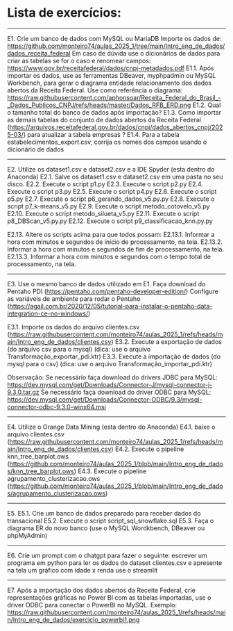 # Lista de exercícios:

---
E1. 
Crie um banco de dados com MySQL ou MariaDB
Importe os dados de: https://github.com/monteiro74/aulas_2025_1/tree/main/Intro_eng_de_dados/dados_receita_federal
Em caso de dúvida use o dicionários de dados para criar as tabelas se for o caso e renomear campos: https://www.gov.br/receitafederal/dados/cnpj-metadados.pdf
E1.1. Após importar os dados, use as ferramentas DBeaver, myphpadmin ou MySQL Workbench, para gerar o diagrama entidade relacionamento dos dados abertos da Receita Federal.
Use como referência o diagrama: https://raw.githubusercontent.com/aphonsoar/Receita_Federal_do_Brasil_-_Dados_Publicos_CNPJ/refs/heads/master/Dados_RFB_ERD.png
E1.2. Qual o tamanho total do banco de dados após importação?
E1.3. Como importar as demais tabelas do conjunto de dados abertos da Receita Federal (https://arquivos.receitafederal.gov.br/dados/cnpj/dados_abertos_cnpj/2025-03/) para atualizar a tabela empresas ?
E1.4. Para a tabela estabelecimentos_export.csv, corrija os nomes dos campos usando o dicionário de dados

---
E2. 
Utilize os dataset1.csv e dataset2.csv e a IDE Spyder (esta dentro do Anaconda)
E2.1. Salve os dataset1.csv e dataset2.csv em uma pasta no seu disco.
E2.2. Execute o script p1.py
E2.3. Execute o script p2.py
E2.4. Execute o script p3.py
E2.5. Execute o script p4.py
E2.6. Execute o script p5.py
E2.7. Execute o script p6_gerando_dados_v5.py.py
E2.8. Execute o script p7_k-means_v5.py
E2.9. Execute o script metodo_cotovelo_v5.py
E2.10. Execute o script metodo_silueta_v5.py
E2.11. Execute o script p8_DBScan_v5.py.py
E2.12. Execute o script p9_classificacao_knn.py.py

E2.13. Altere os scripts acima para que todos possam:
E2.13.1. Informar a hora com minutos e segundos de início de processamento, na tela.
E2.13.2. Informar a hora com minutos e segundos de fim de processamento, na tela.
E2.13.3. Informar a hora com minutos e segundos com o tempo total de processamento, na tela.

---
E3.
Use o mesmo banco de dados utilizado em E1.
Faça download do Pentaho PDI (https://pentaho.com/pentaho-developer-edition/)
Configure as variáveis de ambiente para rodar o Pentaho (https://agail.com.br/2020/12/05/tutorial-para-instalar-o-pentaho-data-integration-ce-no-windows/)

E3.1. Importe os dados do arquivo clientes.csv (https://raw.githubusercontent.com/monteiro74/aulas_2025_1/refs/heads/main/Intro_eng_de_dados/clientes.csv)
E3.2. Execute a exportação de dados (do arquivo csv para o mysql) (dica: use o arquivo Transformação_exportar_pdi.ktr)
E3.3. Execute a importação de dados (do mysql para o csv) (dica: use o arquivo Transformação_importar_pdi.ktr)

Observação:
Se necessário faça download do drivers JDBC para MySQL: https://dev.mysql.com/get/Downloads/Connector-J/mysql-connector-j-9.3.0.tar.gz
Se necessário faça download do driver ODBC para MySQL: https://dev.mysql.com/get/Downloads/Connector-ODBC/9.3/mysql-connector-odbc-9.3.0-winx64.msi

---
E4. 
Utilize o Orange Data Mining (esta dentro do Anaconda)
E4.1. baixe o arquivo clientes.csv (https://raw.githubusercontent.com/monteiro74/aulas_2025_1/refs/heads/main/Intro_eng_de_dados/clientes.csv)
E4.2. Execute o pipeline knn_tree_barplot.ows 		(https://github.com/monteiro74/aulas_2025_1/blob/main/Intro_eng_de_dados/knn_tree_barplot.ows)
E4.3. Execute o pipeline agrupamento_clusterizacao.ows 	(https://github.com/monteiro74/aulas_2025_1/blob/main/Intro_eng_de_dados/agrupamento_clusterizacao.ows)

---
E5.
E5.1. Crie um banco de dados preparado para receber dados do transacional
E5.2. Execute o script script_sql_snowflake.sql
E5.3. Faça o diagrama ER do novo banco (use o MySQL Wordkbench, DBeaver ou phpMyAdmin)

---
E6.
Crie um prompt com o chatgpt para fazer o seguinte:
escrever um programa em python
para ler os dados do dataset clientes.csv
e apresente na tela um gráfico com idade x renda
use o streamlit

---
E7. Após a importação dos dados abertos da Receite Federal, crie representações gráficas no Power BI com as tabelas importadas, use o driver ODBC para conectar o PowerBI no MySQL. 
Exemplo: https://raw.githubusercontent.com/monteiro74/aulas_2025_1/refs/heads/main/Intro_eng_de_dados/exercicio_powerbi1.png


